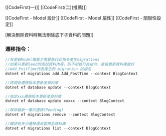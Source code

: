 [[CodeFirst(一)]]
[[CodeFirst(二)(推薦)]]

[[CodeFirst - Model 設計]]
[[CodeFirst - Model 屬性]]
[[CodeFirst - 關聯性設定]]

[解決刪除資料時無法刪除底下子資料的問題]]

### 遷移指令：
```C#
//有更新Model檔案才需要執行此指令產生migrations
//如果只更新Seed的測試資料內容，則不用執行此指令，直接更新資料庫就好
//Add_PostTime代表產生的 migration 的檔名
dotnet ef migrations add Add_PostTime --context BlogContext

//將現有遷移版本更新至資料庫
dotnet ef database update --context BlogContext

//指定xxx遷移版本更新至資料庫
dotnet ef database update xxxxx --context BlogContext

//移除最新一筆的遷移(Pending)
dotnet ef migrations remove --context BlogContext

//確認有多少遷移還未套用至資料庫
dotnet ef migrations list --context BlogContext
```
